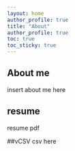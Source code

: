 ```yaml
---
layout: home
author_profile: true
title: "About"
author_profile: true
toc: true
toc_sticky: true
---
```

## About me
insert about me here

## resume
resume pdf

##vCSV 
csv here
